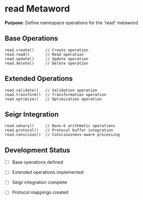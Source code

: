 # read Metaword

**Purpose**: Define namespace operations for the 'read' metaword

## Base Operations

```hyphos
read.create()     // Create operation
read.read()       // Read operation  
read.update()     // Update operation
read.delete()     // Delete operation
```

## Extended Operations

```hyphos
read.validate()   // Validation operation
read.transform()  // Transformation operation
read.optimize()   // Optimization operation
```

## Seigr Integration

```hyphos
read.senary()     // Base-6 arithmetic operations
read.protocol()   // Protocol buffer integration
read.conscious()  // Consciousness-aware processing
```

## Development Status

- [ ] Base operations defined
- [ ] Extended operations implemented  
- [ ] Seigr integration complete
- [ ] Protocol mappings created


